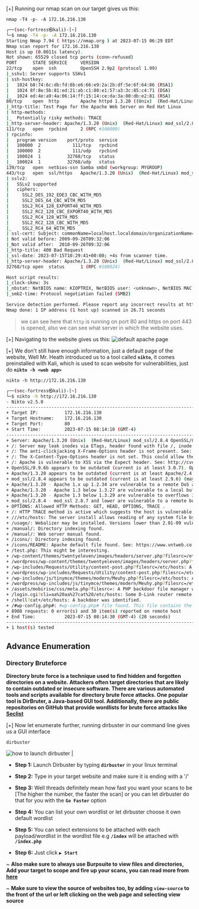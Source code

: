 [+] Running our nmap scan on our target gives us this:

```
nmap -T4 -p- -A 172.16.216.130
```

```sh
┌──(sec-fortress㉿kali)-[~]
└─$ nmap -T4 -p- -A 172.16.216.130
Starting Nmap 7.94 ( https://nmap.org ) at 2023-07-15 06:29 EDT
Nmap scan report for 172.16.216.130
Host is up (0.0011s latency).
Not shown: 65529 closed tcp ports (conn-refused)
PORT      STATE SERVICE     VERSION
22/tcp    open  ssh         OpenSSH 2.9p2 (protocol 1.99)
|_sshv1: Server supports SSHv1
| ssh-hostkey: 
|   1024 b8:74:6c:db:fd:8b:e6:66:e9:2a:2b:df:5e:6f:64:86 (RSA1)
|   1024 8f:8e:5b:81:ed:21:ab:c1:80:e1:57:a3:3c:85:c4:71 (DSA)
|_  1024 ed:4e:a9:4a:06:14:ff:15:14:ce:da:3a:80:db:e2:81 (RSA)
80/tcp    open  http        Apache httpd 1.3.20 ((Unix)  (Red-Hat/Linux) mod_ssl/2.8.4 OpenSSL/0.9.6b)
|_http-title: Test Page for the Apache Web Server on Red Hat Linux
| http-methods: 
|_  Potentially risky methods: TRACE
|_http-server-header: Apache/1.3.20 (Unix)  (Red-Hat/Linux) mod_ssl/2.8.4 OpenSSL/0.9.6b
111/tcp   open  rpcbind     2 (RPC #100000)
| rpcinfo: 
|   program version    port/proto  service
|   100000  2            111/tcp   rpcbind
|   100000  2            111/udp   rpcbind
|   100024  1          32768/tcp   status
|_  100024  1          32768/udp   status
139/tcp   open  netbios-ssn Samba smbd (workgroup: MYGROUP)
443/tcp   open  ssl/https   Apache/1.3.20 (Unix)  (Red-Hat/Linux) mod_ssl/2.8.4 OpenSSL/0.9.6b
| sslv2: 
|   SSLv2 supported
|   ciphers: 
|     SSL2_DES_192_EDE3_CBC_WITH_MD5
|     SSL2_DES_64_CBC_WITH_MD5
|     SSL2_RC4_128_EXPORT40_WITH_MD5
|     SSL2_RC2_128_CBC_EXPORT40_WITH_MD5
|     SSL2_RC4_128_WITH_MD5
|     SSL2_RC2_128_CBC_WITH_MD5
|_    SSL2_RC4_64_WITH_MD5
| ssl-cert: Subject: commonName=localhost.localdomain/organizationName=SomeOrganization/stateOrProvinceName=SomeState/countryName=--
| Not valid before: 2009-09-26T09:32:06
|_Not valid after:  2010-09-26T09:32:06
|_http-title: 400 Bad Request
|_ssl-date: 2023-07-15T10:29:41+00:00; +4s from scanner time.
|_http-server-header: Apache/1.3.20 (Unix)  (Red-Hat/Linux) mod_ssl/2.8.4 OpenSSL/0.9.6b
32768/tcp open  status      1 (RPC #100024)

Host script results:
|_clock-skew: 3s
|_nbstat: NetBIOS name: KIOPTRIX, NetBIOS user: <unknown>, NetBIOS MAC: <unknown> (unknown)
|_smb2-time: Protocol negotiation failed (SMB2)

Service detection performed. Please report any incorrect results at https://nmap.org/submit/ .
Nmap done: 1 IP address (1 host up) scanned in 26.71 seconds
```

> we can see here that `http` is running on port 80 and https on port 443 is opened, also we can see what server in which the website uses.



[+] Navigating to the website gives us this:
![default apache page](https://i.imgur.com/vI07kkU.png)

[+] We don't still have enough information, just a default page of the website, Well Mr. Heath introduced us to a tool called **`nikto`**, it comes preinstalled with Kali, which is used to scan website for vulnerabilities, just do **`nikto -h <web app>`**

```
nikto -h http://172.16.216.130
```


```sh
┌──(sec-fortress㉿kali)-[~]
└─$ nikto -h http://172.16.216.130
- Nikto v2.5.0
---------------------------------------------------------------------------
+ Target IP:          172.16.216.130
+ Target Hostname:    172.16.216.130
+ Target Port:        80
+ Start Time:         2023-07-15 08:14:10 (GMT-4)
---------------------------------------------------------------------------
+ Server: Apache/1.3.20 (Unix)  (Red-Hat/Linux) mod_ssl/2.8.4 OpenSSL/0.9.6b
+ /: Server may leak inodes via ETags, header found with file /, inode: 34821, size: 2890, mtime: Wed Sep  5 23:12:46 2001. See: http://cve.mitre.org/cgi-bin/cvename.cgi?name=CVE-2003-1418
+ /: The anti-clickjacking X-Frame-Options header is not present. See: https://developer.mozilla.org/en-US/docs/Web/HTTP/Headers/X-Frame-Options
+ /: The X-Content-Type-Options header is not set. This could allow the user agent to render the content of the site in a different fashion to the MIME type. See: https://www.netsparker.com/web-vulnerability-scanner/vulnerabilities/missing-content-type-header/
+ /: Apache is vulnerable to XSS via the Expect header. See: http://cve.mitre.org/cgi-bin/cvename.cgi?name=CVE-2006-3918
+ OpenSSL/0.9.6b appears to be outdated (current is at least 3.0.7). OpenSSL 1.1.1s is current for the 1.x branch and will be supported until Nov 11 2023.
+ Apache/1.3.20 appears to be outdated (current is at least Apache/2.4.54). Apache 2.2.34 is the EOL for the 2.x branch.
+ mod_ssl/2.8.4 appears to be outdated (current is at least 2.9.6) (may depend on server version).
+ Apache/1.3.20 - Apache 1.x up 1.2.34 are vulnerable to a remote DoS and possible code execution.
+ Apache/1.3.20 - Apache 1.3 below 1.3.27 are vulnerable to a local buffer overflow which allows attackers to kill any process on the system.
+ Apache/1.3.20 - Apache 1.3 below 1.3.29 are vulnerable to overflows in mod_rewrite and mod_cgi.
+ mod_ssl/2.8.4 - mod_ssl 2.8.7 and lower are vulnerable to a remote buffer overflow which may allow a remote shell.
+ OPTIONS: Allowed HTTP Methods: GET, HEAD, OPTIONS, TRACE .
+ /: HTTP TRACE method is active which suggests the host is vulnerable to XST. See: https://owasp.org/www-community/attacks/Cross_Site_Tracing
+ ///etc/hosts: The server install allows reading of any system file by adding an extra '/' to the URL.
+ /usage/: Webalizer may be installed. Versions lower than 2.01-09 vulnerable to Cross Site Scripting (XSS). See: http://cve.mitre.org/cgi-bin/cvename.cgi?name=CVE-2001-0835
+ /manual/: Directory indexing found.
+ /manual/: Web server manual found.
+ /icons/: Directory indexing found.
+ /icons/README: Apache default file found. See: https://www.vntweb.co.uk/apache-restricting-access-to-iconsreadme/
+ /test.php: This might be interesting.
+ /wp-content/themes/twentyeleven/images/headers/server.php?filesrc=/etc/hosts: A PHP backdoor file manager was found.
+ /wordpress/wp-content/themes/twentyeleven/images/headers/server.php?filesrc=/etc/hosts: A PHP backdoor file manager was found.
+ /wp-includes/Requests/Utility/content-post.php?filesrc=/etc/hosts: A PHP backdoor file manager was found.
+ /wordpress/wp-includes/Requests/Utility/content-post.php?filesrc=/etc/hosts: A PHP backdoor file manager was found.
+ /wp-includes/js/tinymce/themes/modern/Meuhy.php?filesrc=/etc/hosts: A PHP backdoor file manager was found.
+ /wordpress/wp-includes/js/tinymce/themes/modern/Meuhy.php?filesrc=/etc/hosts: A PHP backdoor file manager was found.
+ /assets/mobirise/css/meta.php?filesrc=: A PHP backdoor file manager was found.
+ /login.cgi?cli=aa%20aa%27cat%20/etc/hosts: Some D-Link router remote command execution.
+ /shell?cat+/etc/hosts: A backdoor was identified.
+ /#wp-config.php#: #wp-config.php# file found. This file contains the credentials.
+ 8908 requests: 0 error(s) and 30 item(s) reported on remote host
+ End Time:           2023-07-15 08:14:30 (GMT-4) (20 seconds)
---------------------------------------------------------------------------
+ 1 host(s) tested
```



## Advance Enumeration

### Directory Bruteforce

**Directory brute force is a technique used to find hidden and forgotten directories on a website. Attackers often target directories that are likely to contain outdated or insecure software. There are various automated tools and scripts available for directory brute force attacks. One popular tool is DirBruter, a Java-based GUI tool. Additionally, there are public repositories on GitHub that provide wordlists for brute force attacks like [Seclist](https://github.com/danielmiessler/SecLists)**

[+] Now let enumerate further, running dirbuster in our command line gives us a GUI interface

```
dirbuster
```

![how to launch dirbuster](https://i.imgur.com/2fg5Edr.png)
|

- **Step 1:** Launch Dirbuster by typing **`dirbuster`** in your linux terminal
  
- **Step 2:** Type in your target website and make sure it is ending with a '/'
  
- **Step 3:** Well threads definitely mean how fast you want your scans to be [The higher the number, the faster the scan] or you can let dirbuster do that for you with the **`Go Faster`** option
  
- **Step 4:** You can list your own wordlist or let dirbuster choose it own default wordlist
  
- **Step 5:** You can select extensions to be attached with each payload/wordlist in the wordlist file e.g **`/index`** will be attached with **`/index.php`**
  
- **Step 6:** Just click **`▶️ Start`** 

~ **Also make sure to always use Burpsuite to view files and directories, Add your target to scope and fire up your scans, you can read more from [here](https://portswigger.net/burp/documentation/desktop/testing-workflow/test-scope#:~:text=To%20add%20a%20URL%20to%20your%20scope%3A%201,logging%20out-of-scope%20traffic.%20This%20can%20provide%20performance%20benefits.)**

~ **Make sure to view the source of websites too, by adding `view-source` to the front of the url or left clicking on the web page and selecting view source**


